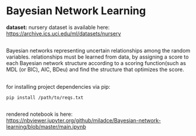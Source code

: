 # Bayesian Network Learning
**dataset:** nursery dataset is available here: https://archive.ics.uci.edu/ml/datasets/nursery
##
Bayesian networks representing uncertain relationships among the random variables. relationships must be learned from data, by assigning a score to each Bayesian network structure according to a scoring function(such as MDL (or BIC), AIC, BDeu) and find the structure that optimizes the score.

##
for installing project dependencies via pip:
```
pip install /path/to/reqs.txt
```

##
rendered notebook is here: https://nbviewer.jupyter.org/github/miladce/Bayesian-network-learning/blob/master/main.ipynb
